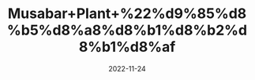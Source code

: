 ---
title: 'Musabar+Plant+%22%d9%85%d8%b5%d8%a8%d8%b1%d8%b2%d8%b1%d8%af'
date: '2022-11-24' 
metatag: '' 
inventory: '0' 
draft: false 
# meta description 
shortDescripton: 'Aloes+Gum%22+It+treats+constipation+by+providing+strength+and+softening+the+abdomen+and+intestines.+It+is+effective+herbal+remedy+for+the+treatment+of+cuts+and+abrasions'
description: 'Natural+Gums+%d9%82%d8%af%d8%b1%d8%aa%db%8c+%da%af%d9%88%d9%86%d8%af'
longdescription: ''
tags: ''
brand: ''
subCategory: ''
unit: '10 gm-Pk'
sellCount: '0'
featured: False
# product Price
price: '50.0'
# Product Short Description
shortDescription: 'Aloes+Gum%22+It+treats+constipation+by+providing+strength+and+softening+the+abdomen+and+intestines.+It+is+effective+herbal+remedy+for+the+treatment+of+cuts+and+abrasions'
productID: '93735E45-9F2A-ED11-9968-005056B3A416'
type: 'products'
category: 'Natural+Gums+%d9%82%d8%af%d8%b1%d8%aa%db%8c+%da%af%d9%88%d9%86%d8%af' 
thumnailproduct: 'https://eraconnect.blob.core.windows.net/product-images/aminsaddiquidawakhana/93735E45-9F2A-ED11-9968-005056B3A416.webp' 
images:
  - image: 'https://eraconnect.blob.core.windows.net/product-images/aminsaddiquidawakhana/93735E45-9F2A-ED11-9968-005056B3A416.webp'  
Variants:
---